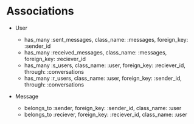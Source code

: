 # Associations

- User
	- has_many :sent_messages, class_name: :messages, foreign_key: :sender_id
	- has_many :received_messages, class_name: :messages, foreign_key: :reciever_id
	- has_many :s_users, class_name: :user, foreign_key: :reciever_id, through: :conversations
	- has_many :r_users, class_name: :user, foreign_key: :sender_id, through: :conversations

- Message
	- belongs_to :sender, foreign_key: :sender_id, class_name: :user
	- belongs_to :reciever, foreign_key: :reciever_id, class_name: :user